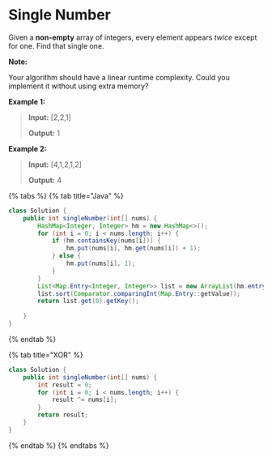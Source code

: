 # Single Number

Given a **non-empty** array of integers, every element appears _twice_ except for one. Find that single one.

**Note:**

Your algorithm should have a linear runtime complexity. Could you implement it without using extra memory?

**Example 1:**

> **Input:** \[2,2,1\] 
>
> **Output:** 1

**Example 2:**

> **Input:** \[4,1,2,1,2\] 
>
> **Output:** 4

{% tabs %}
{% tab title="Java" %}
```java
class Solution {
    public int singleNumber(int[] nums) {
        HashMap<Integer, Integer> hm = new HashMap<>();
        for (int i = 0; i < nums.length; i++) {
            if (hm.containsKey(nums[i])) {
                hm.put(nums[i], hm.get(nums[i]) + 1);
            } else {
                hm.put(nums[i], 1);
            }
        }
        List<Map.Entry<Integer, Integer>> list = new ArrayList(hm.entrySet());
        list.sort(Comparator.comparingInt(Map.Entry::getValue));
        return list.get(0).getKey();
        
    }
}
```
{% endtab %}

{% tab title="XOR" %}
```java
class Solution {
    public int singleNumber(int[] nums) {
        int result = 0;
        for (int i = 0; i < nums.length; i++) {
            result ^= nums[i];
        }
        return result;
    }
}
```
{% endtab %}
{% endtabs %}



